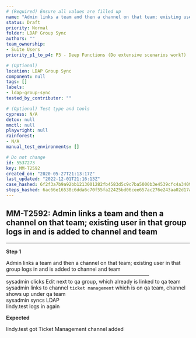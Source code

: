 ```yaml
---
# (Required) Ensure all values are filled up
name: "Admin links a team and then a channel on that team; existing user in that group logs in and is added to channel and team"
status: Draft
priority: Normal
folder: LDAP Group Sync
authors: ""
team_ownership: 
- Suite Users
priority_p1_to_p4: P3 - Deep Functions (Do extensive scenarios work?)

# (Optional)
location: LDAP Group Sync
component: null
tags: []
labels: 
- ldap-group-sync
tested_by_contributor: ""

# (Optional) Test type and tools
cypress: N/A
detox: null
mmctl: null
playwright: null
rainforest: 
- N/A
manual_test_environments: []

# Do not change
id: 5537273
key: MM-T2592
created_on: "2020-05-27T21:13:17Z"
last_updated: "2022-12-01T21:16:13Z"
case_hashed: 6f2f3a7b9a92bb1213001282fb4583d5c9c7ba5000b3e4539cfc4a3409e95258d1f9e80e28d2209393ee279c9b87c6ac
steps_hashed: 6ac66e16538c6dda6c70f55fa22425bd06cee657ac276e243aa02d17ab308ea2eaeebe39f937a499a0d933737972604b
---
```


<!-- (Auto-generated) Based on frontmatter's "key" and "name" -->

## MM-T2592: Admin links a team and then a channel on that team; existing user in that group logs in and is added to channel and team

---

**Step 1**

Admin links a team and then a channel on that team; existing user in that group logs in and is added to channel and team\
————————————————————————————\
sysadmin clicks Edit next to qa group, which already is linked to qa team\
sysadmin links to channel `ticket management` which is on qa team, channel shows up under qa team\
sysadmin syncs LDAP\
lindy.test logs in again

**Expected**

lindy.test got Ticket Management channel added
